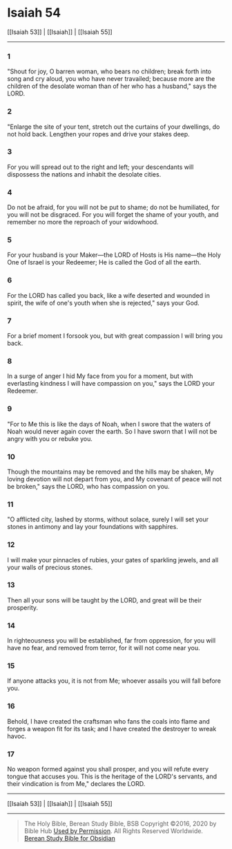 # Isaiah 54

[[Isaiah 53]] | [[Isaiah]] | [[Isaiah 55]]

---

### 1
"Shout for joy, O barren woman, who bears no children; break forth into song and cry aloud, you who have never travailed; because more are the children of the desolate woman than of her who has a husband," says the LORD.

### 2
"Enlarge the site of your tent, stretch out the curtains of your dwellings, do not hold back. Lengthen your ropes and drive your stakes deep.

### 3
For you will spread out to the right and left; your descendants will dispossess the nations and inhabit the desolate cities.

### 4
Do not be afraid, for you will not be put to shame; do not be humiliated, for you will not be disgraced. For you will forget the shame of your youth, and remember no more the reproach of your widowhood.

### 5
For your husband is your Maker—the LORD of Hosts is His name—the Holy One of Israel is your Redeemer; He is called the God of all the earth.

### 6
For the LORD has called you back, like a wife deserted and wounded in spirit, the wife of one's youth when she is rejected," says your God.

### 7
For a brief moment I forsook you, but with great compassion I will bring you back.

### 8
In a surge of anger I hid My face from you for a moment, but with everlasting kindness I will have compassion on you," says the LORD your Redeemer.

### 9
"For to Me this is like the days of Noah, when I swore that the waters of Noah would never again cover the earth. So I have sworn that I will not be angry with you or rebuke you.

### 10
Though the mountains may be removed and the hills may be shaken, My loving devotion will not depart from you, and My covenant of peace will not be broken," says the LORD, who has compassion on you.

### 11
"O afflicted city, lashed by storms, without solace, surely I will set your stones in antimony and lay your foundations with sapphires.

### 12
I will make your pinnacles of rubies, your gates of sparkling jewels, and all your walls of precious stones.

### 13
Then all your sons will be taught by the LORD, and great will be their prosperity.

### 14
In righteousness you will be established, far from oppression, for you will have no fear, and removed from terror, for it will not come near you.

### 15
If anyone attacks you, it is not from Me; whoever assails you will fall before you.

### 16
Behold, I have created the craftsman who fans the coals into flame and forges a weapon fit for its task; and I have created the destroyer to wreak havoc.

### 17
No weapon formed against you shall prosper, and you will refute every tongue that accuses you. This is the heritage of the LORD's servants, and their vindication is from Me," declares the LORD.

---

[[Isaiah 53]] | [[Isaiah]] | [[Isaiah 55]]

---

> The Holy Bible, Berean Study Bible, BSB
> Copyright &copy;2016, 2020 by Bible Hub
> [Used by Permission](https://berean.bible/terms.htm). All Rights Reserved Worldwide.
> [Berean Study Bible for Obsidian](https://github.com/gapmiss/berean-study-bible-for-obsidian)

